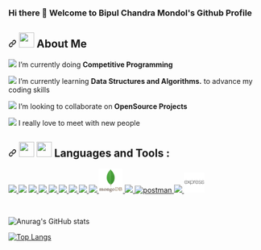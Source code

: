 ### Hi there 👋 Welcome to Bipul Chandra Mondol's Github Profile

<!--
**Bipul-Chandra-Mondol/Bipul-Chandra-Mondol** is a ✨ _special_ ✨ repository because its `README.md` (this file) appears on your GitHub profile.

Here are some ideas to get you started:

- 🔭 I’m currently working on ...
- 🌱 I’m currently learning ...
- 👯 I’m looking to collaborate on ...
- 🤔 I’m looking for help with ...
- 💬 Ask me about ...
- 📫 How to reach me: ...
- 😄 Pronouns: ...
- ⚡ Fun fact: ...
-->

<!-- Profile Eiding Start -->

<h2 dir="auto"><a id="user-content-----------------about-me" class="anchor" aria-hidden="true" href="#----------------about-me"><svg class="octicon octicon-link" viewBox="0 0 16 16" version="1.1" width="16" height="16" aria-hidden="true"><path fill-rule="evenodd" d="M7.775 3.275a.75.75 0 001.06 1.06l1.25-1.25a2 2 0 112.83 2.83l-2.5 2.5a2 2 0 01-2.83 0 .75.75 0 00-1.06 1.06 3.5 3.5 0 004.95 0l2.5-2.5a3.5 3.5 0 00-4.95-4.95l-1.25 1.25zm-4.69 9.64a2 2 0 010-2.83l2.5-2.5a2 2 0 012.83 0 .75.75 0 001.06-1.06 3.5 3.5 0 00-4.95 0l-2.5 2.5a3.5 3.5 0 004.95 4.95l1.25-1.25a.75.75 0 00-1.06-1.06l-1.25 1.25a2 2 0 01-2.83 0z"></path></svg></a>
        <span><a target="_blank" rel="noopener noreferrer nofollow" href="https://camo.githubusercontent.com/e29ceb02bd20427756b455cffe9c867705980c4778589f21650050d50c1ef60d/68747470733a2f2f696d672e69636f6e73382e636f6d2f627562626c65732f35302f3030303030302f61626f75742e706e67"><img width="30px" height="30px" src="https://camo.githubusercontent.com/e29ceb02bd20427756b455cffe9c867705980c4778589f21650050d50c1ef60d/68747470733a2f2f696d672e69636f6e73382e636f6d2f627562626c65732f35302f3030303030302f61626f75742e706e67" data-canonical-src="https://img.icons8.com/bubbles/50/000000/about.png" style="max-width: 100%;"></a></span>
        <b>About Me</b>
</h2>
<p dir="auto"> 
    </p><p dir="auto"> 
             <a target="_blank" rel="noopener noreferrer nofollow" href="https://camo.githubusercontent.com/5d4afd5aa1b17b2e54ac1b50089f6606a20d19302b44d12c16382500a8d3c56c/68747470733a2f2f696d672e69636f6e73382e636f6d2f636f6c6f722f32352f3030303030302f70726f6a6563742d6d616e6167656d656e742e706e67"><img src="https://camo.githubusercontent.com/5d4afd5aa1b17b2e54ac1b50089f6606a20d19302b44d12c16382500a8d3c56c/68747470733a2f2f696d672e69636f6e73382e636f6d2f636f6c6f722f32352f3030303030302f70726f6a6563742d6d616e6167656d656e742e706e67" data-canonical-src="https://img.icons8.com/color/25/000000/project-management.png" style="max-width: 100%;"></a>
            <span>I’m currently doing <b>Competitive Programming</b></span>
    </p>
    <p dir="auto">
             <a target="_blank" rel="noopener noreferrer nofollow" href="https://camo.githubusercontent.com/270cad3038c9ca3320c797d03939be7ae5dd353c3350a46de91b475a60415012/68747470733a2f2f696d672e69636f6e73382e636f6d2f636f6c6f722f32382f3030303030302f6c6561726e696e672e706e67"><img src="https://camo.githubusercontent.com/270cad3038c9ca3320c797d03939be7ae5dd353c3350a46de91b475a60415012/68747470733a2f2f696d672e69636f6e73382e636f6d2f636f6c6f722f32382f3030303030302f6c6561726e696e672e706e67" data-canonical-src="https://img.icons8.com/color/28/000000/learning.png" style="max-width: 100%;"></a>
        <span>I’m currently learning <b>Data Structures and Algorithms.</b> to advance my coding skills </span>
    </p>
    <p dir="auto">
             <a target="_blank" rel="noopener noreferrer nofollow" href="https://camo.githubusercontent.com/f8366b1f4a4fdb21c04af099998237074f7e9c525ce2d92c5a850a3fc44ca269/68747470733a2f2f696d672e69636f6e73382e636f6d2f6f66666963652f32382f3030303030302f7365617263682d636c69656e742e706e67"><img src="https://camo.githubusercontent.com/f8366b1f4a4fdb21c04af099998237074f7e9c525ce2d92c5a850a3fc44ca269/68747470733a2f2f696d672e69636f6e73382e636f6d2f6f66666963652f32382f3030303030302f7365617263682d636c69656e742e706e67" data-canonical-src="https://img.icons8.com/office/28/000000/search-client.png" style="max-width: 100%;"></a>
        <span>I’m looking to collaborate on <b>OpenSource Projects</b> </span>
    </p>
    <p dir="auto">
             <a target="_blank" rel="noopener noreferrer nofollow" href="https://camo.githubusercontent.com/ff86aec5ca45b31feecd2fa3900bfa9a8056521f749d1de20626e41be126ee8f/68747470733a2f2f696d672e69636f6e73382e636f6d2f656d6f6a692f32382f3030303030302f736d696c696e672d666163652d776974682d68616c6f2e706e67"><img src="https://camo.githubusercontent.com/ff86aec5ca45b31feecd2fa3900bfa9a8056521f749d1de20626e41be126ee8f/68747470733a2f2f696d672e69636f6e73382e636f6d2f656d6f6a692f32382f3030303030302f736d696c696e672d666163652d776974682d68616c6f2e706e67" data-canonical-src="https://img.icons8.com/emoji/28/000000/smiling-face-with-halo.png" style="max-width: 100%;"></a>
        <span>I really love to meet with new people</span>
    </p>
<p dir="auto"></p>
<h2 dir="auto"><a id="user-content------------------languages-and-tools-" class="anchor" aria-hidden="true" href="#-----------------languages-and-tools-"><svg class="octicon octicon-link" viewBox="0 0 16 16" version="1.1" width="16" height="16" aria-hidden="true"><path fill-rule="evenodd" d="M7.775 3.275a.75.75 0 001.06 1.06l1.25-1.25a2 2 0 112.83 2.83l-2.5 2.5a2 2 0 01-2.83 0 .75.75 0 00-1.06 1.06 3.5 3.5 0 004.95 0l2.5-2.5a3.5 3.5 0 00-4.95-4.95l-1.25 1.25zm-4.69 9.64a2 2 0 010-2.83l2.5-2.5a2 2 0 012.83 0 .75.75 0 001.06-1.06 3.5 3.5 0 00-4.95 0l-2.5 2.5a3.5 3.5 0 004.95 4.95l1.25-1.25a.75.75 0 00-1.06-1.06l-1.25 1.25a2 2 0 01-2.83 0z"></path></svg></a>
        <span><a target="_blank" rel="noopener noreferrer nofollow" href="https://camo.githubusercontent.com/bd23235defda07b87145665458533c8256613656b8aef3581258ed246cb8b033/68747470733a2f2f696d672e69636f6e73382e636f6d2f666c75656e63792f34382f3030303030302f70726f6772616d6d696e672e706e67"><img width="30px" height="30px" src="https://camo.githubusercontent.com/bd23235defda07b87145665458533c8256613656b8aef3581258ed246cb8b033/68747470733a2f2f696d672e69636f6e73382e636f6d2f666c75656e63792f34382f3030303030302f70726f6772616d6d696e672e706e67" data-canonical-src="https://img.icons8.com/fluency/48/000000/programming.png" style="max-width: 100%;"></a> <a target="_blank" rel="noopener noreferrer nofollow" href="https://camo.githubusercontent.com/2e85be5ed3a78ae5a2043de86a9aae4e5e7e1bfef3e491c4e3d372aaa5f829af/68747470733a2f2f696d672e69636f6e73382e636f6d2f6f66666963652f35302f3030303030302f61646d696e6973747261746976652d746f6f6c732e706e67"><img width="30px" height="30px" src="https://camo.githubusercontent.com/2e85be5ed3a78ae5a2043de86a9aae4e5e7e1bfef3e491c4e3d372aaa5f829af/68747470733a2f2f696d672e69636f6e73382e636f6d2f6f66666963652f35302f3030303030302f61646d696e6973747261746976652d746f6f6c732e706e67" data-canonical-src="https://img.icons8.com/office/50/000000/administrative-tools.png" style="max-width: 100%;"></a></span>
        <b>Languages and Tools :</b>
</h2>
<p align="left" dir="auto">
         <a href="https://www.python.org" rel="nofollow"> <img src="https://camo.githubusercontent.com/24303cd2424a9a9c092cb6f3108ae66c45d827c3bb8cac57c93c1831c058e43f/68747470733a2f2f696d672e69636f6e73382e636f6d2f636f6c6f722f34382f3030303030302f707974686f6e2e706e67" data-canonical-src="https://img.icons8.com/color/48/000000/python.png" style="max-width: 100%;"> </a>  
    <a target="_blank" rel="noopener noreferrer nofollow" href="https://camo.githubusercontent.com/078d575015caef2fa0605651bb5f9c036eece86b209339779671526c3639c25d/68747470733a2f2f696d672e69636f6e73382e636f6d2f636f6c6f722f34382f3030303030302f646a616e676f2e706e67"><img src="https://camo.githubusercontent.com/078d575015caef2fa0605651bb5f9c036eece86b209339779671526c3639c25d/68747470733a2f2f696d672e69636f6e73382e636f6d2f636f6c6f722f34382f3030303030302f646a616e676f2e706e67" data-canonical-src="https://img.icons8.com/color/48/000000/django.png" style="max-width: 100%;"></a>
    <a href="https://developer.mozilla.org/en-US/docs/Web/JavaScript" rel="nofollow"> <img src="https://camo.githubusercontent.com/da839b79b282a7658a172f07e13496fb18bcf9fa624d061def0e80f47a68ff1d/68747470733a2f2f696d672e69636f6e73382e636f6d2f636f6c6f722f34382f3030303030302f6a6176617363726970742e706e67" data-canonical-src="https://img.icons8.com/color/48/000000/javascript.png" style="max-width: 100%;"> </a> 
    <a href="https://reactjs.org/" rel="nofollow"> <img src="https://camo.githubusercontent.com/38b72f440cbf774558b9399b27bf659066e94b1eddc4510a9607ced1f028f6d0/68747470733a2f2f696d672e69636f6e73382e636f6d2f636f6c6f722f34382f3030303030302f72656163742d6e61746976652e706e67" data-canonical-src="https://img.icons8.com/color/48/000000/react-native.png" style="max-width: 100%;"> </a>
    <a href="https://www.w3.org/html/" rel="nofollow"> <img src="https://camo.githubusercontent.com/91624b4794cb98081ea55063865721be4b4399472c81e66b89b37fd07aad1d92/68747470733a2f2f696d672e69636f6e73382e636f6d2f636f6c6f722f34382f3030303030302f68746d6c2d352e706e67" data-canonical-src="https://img.icons8.com/color/48/000000/html-5.png" style="max-width: 100%;"> </a> 
    <a href="https://www.w3schools.com/css/" rel="nofollow"> <img src="https://camo.githubusercontent.com/dc75aee770dff630309493116eeebd6a39c7042e4e94780a5e6c8f107bebe76f/68747470733a2f2f696d672e69636f6e73382e636f6d2f636f6c6f722f34382f3030303030302f637373332e706e67" data-canonical-src="https://img.icons8.com/color/48/000000/css3.png" style="max-width: 100%;"> </a> 
    <a href="https://getbootstrap.com" rel="nofollow"> <img src="https://camo.githubusercontent.com/0174b03bab13c90e5673eaafbaa2cc273f8f0f8e70c39e660d0db9895f41f7ae/68747470733a2f2f696d672e69636f6e73382e636f6d2f636f6c6f722f34382f3030303030302f626f6f7473747261702e706e67" data-canonical-src="https://img.icons8.com/color/48/000000/bootstrap.png" style="max-width: 100%;"> </a>  
    <a href="https://nodejs.org" rel="nofollow"> <img src="https://camo.githubusercontent.com/03899ca15bc7682cad570e2638be85926777122dce4b90151d5efc897660d5cd/68747470733a2f2f696d672e69636f6e73382e636f6d2f636f6c6f722f34382f3030303030302f6e6f64656a732e706e67" data-canonical-src="https://img.icons8.com/color/48/000000/nodejs.png" style="max-width: 100%;"> </a> 
    <a href="https://www.mysql.com/" rel="nofollow"> <img src="https://camo.githubusercontent.com/149029be5d632d26129278083a0e1f965fe112b27bb184c0d851a943816a7ee5/68747470733a2f2f696d672e69636f6e73382e636f6d2f666c75656e742f35302f3030303030302f6d7973716c2d6c6f676f2e706e67" data-canonical-src="https://img.icons8.com/fluent/50/000000/mysql-logo.png" style="max-width: 100%;"> </a>
    <a href="https://www.mongodb.com/" rel="nofollow"> <img src="https://raw.githubusercontent.com/devicons/devicon/master/icons/mongodb/mongodb-original-wordmark.svg" alt="mongodb" width="48" height="48" style="max-width: 100%;"> </a> 
    <a href="https://firebase.google.com/" rel="nofollow"> <img src="https://camo.githubusercontent.com/04d74fa252ccfc767a20a5719365205c5251294b38c3d91d213491b24200e595/68747470733a2f2f696d672e69636f6e73382e636f6d2f636f6c6f722f34382f3030303030302f66697265626173652e706e67" data-canonical-src="https://img.icons8.com/color/48/000000/firebase.png" style="max-width: 100%;"> </a> 
    <a href="https://postman.com" rel="nofollow"> <img src="https://camo.githubusercontent.com/93b32389bf746009ca2370de7fe06c3b5146f4c99d99df65994f9ced0ba41685/68747470733a2f2f7777772e766563746f726c6f676f2e7a6f6e652f6c6f676f732f676574706f73746d616e2f676574706f73746d616e2d69636f6e2e737667" alt="postman" width="45" height="45" data-canonical-src="https://www.vectorlogo.zone/logos/getpostman/getpostman-icon.svg" style="max-width: 100%;"> </a>   
    <a href="https://git-scm.com/" rel="nofollow"> <img src="https://camo.githubusercontent.com/bc60041f5ea7b022c6419b73a15aaac12a2ede682867ec0d3e3c9ec374dce54b/68747470733a2f2f696d672e69636f6e73382e636f6d2f636f6c6f722f34382f3030303030302f6769742e706e67" data-canonical-src="https://img.icons8.com/color/48/000000/git.png" style="max-width: 100%;"> </a> 
    <a href="https://expressjs.com" rel="nofollow"> <img src="https://raw.githubusercontent.com/devicons/devicon/master/icons/express/express-original-wordmark.svg" alt="express" width="40" height="40" style="max-width: 100%;"> </a>
</p>
<br>



<!-- 
<p align="center" dir="auto">
    <a href="https://github.com/abdullahallnaim/github-readme-streak-stats">
        <img title="🔥 Get streak stats for your profile at git.io/streak-stats" alt="naim's streak" src="https://camo.githubusercontent.com/d98edd30552fcc686bb64afe2b548c1350386b247b9b76d522d00f2cc8797ac7/68747470733a2f2f6769746875622d726561646d652d73747265616b2d73746174732e6865726f6b756170702e636f6d2f3f757365723d616264756c6c6168616c6c6e61696d267468656d653d6f6e656461726b26686964655f626f726465723d74727565267374726f6b653d303030302662675f636f6c6f723d3036304130434430" data-canonical-src="https://github-readme-streak-stats.herokuapp.com/?user=abdullahallnaim&amp;theme=onedark&amp;hide_border=true&amp;stroke=0000&amp;bg_color=060A0CD0" style="max-width: 100%;">
    </a>
</p>
<h2 dir="auto"><a id="user-content-----------------my-github-statistic-" class="anchor" aria-hidden="true" href="#----------------my-github-statistic-"><svg class="octicon octicon-link" viewBox="0 0 16 16" version="1.1" width="16" height="16" aria-hidden="true"><path fill-rule="evenodd" d="M7.775 3.275a.75.75 0 001.06 1.06l1.25-1.25a2 2 0 112.83 2.83l-2.5 2.5a2 2 0 01-2.83 0 .75.75 0 00-1.06 1.06 3.5 3.5 0 004.95 0l2.5-2.5a3.5 3.5 0 00-4.95-4.95l-1.25 1.25zm-4.69 9.64a2 2 0 010-2.83l2.5-2.5a2 2 0 012.83 0 .75.75 0 001.06-1.06 3.5 3.5 0 00-4.95 0l-2.5 2.5a3.5 3.5 0 004.95 4.95l1.25-1.25a.75.75 0 00-1.06-1.06l-1.25 1.25a2 2 0 01-2.83 0z"></path></svg></a>
        <span><a target="_blank" rel="noopener noreferrer nofollow" href="https://camo.githubusercontent.com/157abbe801bcede1ef4867bcb2aa02cc29de729601761c2379f5e55b2297e245/68747470733a2f2f696d672e69636f6e73382e636f6d2f646f6f646c652f34382f3030303030302f737461746973746963732e706e67"><img width="30" height="30" src="https://camo.githubusercontent.com/157abbe801bcede1ef4867bcb2aa02cc29de729601761c2379f5e55b2297e245/68747470733a2f2f696d672e69636f6e73382e636f6d2f646f6f646c652f34382f3030303030302f737461746973746963732e706e67" data-canonical-src="https://img.icons8.com/doodle/48/000000/statistics.png" style="max-width: 100%;"></a></span>
        <b>My Github Statistic :</b>
</h2>
    <a href="https://github.com/abdullahallnaim/github-readme-stats"><img alt="Subham Raoniar's Github Stats" src="https://camo.githubusercontent.com/4e5734f524f16bb3f2657f1ba3d8873054bee708c005f579512b99e6e71058e1/68747470733a2f2f6769746875622d726561646d652d73746174732e76657263656c2e6170702f6170693f757365726e616d653d616264756c6c6168616c6c6e61696d2673686f775f69636f6e733d7472756526636f756e745f707269766174653d74727565267468656d653d6f6e656461726b26686964655f626f726465723d74727565266261636b67726f756e643d3036304130434430" data-canonical-src="https://github-readme-stats.vercel.app/api?username=abdullahallnaim&amp;show_icons=true&amp;count_private=true&amp;theme=onedark&amp;hide_border=true&amp;background=060A0CD0" style="max-width: 100%;"></a>
  <a href="https://github.com/abdullahallnaim/github-readme-stats"><img alt="Subham Raoniar's Top Languages" src="https://camo.githubusercontent.com/ff7abd95045eac15e4d9b1e3ab45ed3d572b2198606eb83cbe4237e8acc3b796/68747470733a2f2f6769746875622d726561646d652d73746174732e76657263656c2e6170702f6170692f746f702d6c616e67732f3f757365726e616d653d616264756c6c6168616c6c6e61696d266c616e67735f636f756e743d3826636f756e745f707269766174653d74727565266c61796f75743d636f6d70616374267468656d653d6f6e656461726b26686964655f626f726465723d74727565266261636b67726f756e643d3036304130434430" data-canonical-src="https://github-readme-stats.vercel.app/api/top-langs/?username=abdullahallnaim&amp;langs_count=8&amp;count_private=true&amp;layout=compact&amp;theme=onedark&amp;hide_border=true&amp;background=060A0CD0" style="max-width: 100%;"></a>
  <br>
  <b>Note:</b> Top languages is only a metric of the languages my public code consists of and doesn't reflect experience or skill level.
<br>
<br>
<span>
<a href="https://github.com/abdullahallnaim/github-readme-activity-graph"><img alt="Subham Raoniar's Activity Graph" src="https://camo.githubusercontent.com/a3ac49ce5bb1fce231c0f22b8ce30ebfba8b1ba5f176683af7db173e17eae080/68747470733a2f2f61637469766974792d67726170682e6865726f6b756170702e636f6d2f67726170683f757365726e616d653d616264756c6c6168616c6c6e61696d267468656d653d7265646963616c26636f6c6f723d354243444543266c696e653d35424344454326706f696e743d46464646464626686964655f626f726465723d747275652662675f636f6c6f723d3036304130434430" data-canonical-src="https://activity-graph.herokuapp.com/graph?username=abdullahallnaim&amp;theme=redical&amp;color=5BCDEC&amp;line=5BCDEC&amp;point=FFFFFF&amp;hide_border=true&amp;bg_color=060A0CD0" style="max-width: 100%;"></a>
</span>
<br>
<br>
<h2 dir="auto"><a id="user-content-----------------connect-with-me-" class="anchor" aria-hidden="true" href="#----------------connect-with-me-"><svg class="octicon octicon-link" viewBox="0 0 16 16" version="1.1" width="16" height="16" aria-hidden="true"><path fill-rule="evenodd" d="M7.775 3.275a.75.75 0 001.06 1.06l1.25-1.25a2 2 0 112.83 2.83l-2.5 2.5a2 2 0 01-2.83 0 .75.75 0 00-1.06 1.06 3.5 3.5 0 004.95 0l2.5-2.5a3.5 3.5 0 00-4.95-4.95l-1.25 1.25zm-4.69 9.64a2 2 0 010-2.83l2.5-2.5a2 2 0 012.83 0 .75.75 0 001.06-1.06 3.5 3.5 0 00-4.95 0l-2.5 2.5a3.5 3.5 0 004.95 4.95l1.25-1.25a.75.75 0 00-1.06-1.06l-1.25 1.25a2 2 0 01-2.83 0z"></path></svg></a>
        <span><a target="_blank" rel="noopener noreferrer nofollow" href="https://camo.githubusercontent.com/10889e3ced9cb6737560b585d981a91eab3b8e18b1ba96f3ee90fd29a50fb357/68747470733a2f2f696d672e69636f6e73382e636f6d2f636c6f7564732f3130302f3030303030302f636f6e746163742d636172642e706e67"><img width="30px" height="30px" src="https://camo.githubusercontent.com/10889e3ced9cb6737560b585d981a91eab3b8e18b1ba96f3ee90fd29a50fb357/68747470733a2f2f696d672e69636f6e73382e636f6d2f636c6f7564732f3130302f3030303030302f636f6e746163742d636172642e706e67" data-canonical-src="https://img.icons8.com/clouds/100/000000/contact-card.png" style="max-width: 100%;"></a></span>
        <b>Connect with me :</b>
</h2>
<p align="left" dir="auto">
    <a href="https://www.linkedin.com/in/md-abdullah-all-naim/" rel="nofollow"><img src="https://camo.githubusercontent.com/f4f0ef7493c38feb75ede98d04b23bf1d019e30f9239f5f7113a3a84cb0d791d/68747470733a2f2f696d672e69636f6e73382e636f6d2f666c75656e63792f34382f3030303030302f6c696e6b6564696e2e706e67" data-canonical-src="https://img.icons8.com/fluency/48/000000/linkedin.png" style="max-width: 100%;"></a>
    <a href="https://www.facebook.com/mdabdullah.allnaim0489" rel="nofollow"><img src="https://camo.githubusercontent.com/e1ce34534e8d068b5c6a64380427a2bc416bc62bc6661ea515a41d65e5a74c86/68747470733a2f2f696d672e69636f6e73382e636f6d2f666c75656e63792f34382f3030303030302f66616365626f6f6b2e706e67" data-canonical-src="https://img.icons8.com/fluency/48/000000/facebook.png" style="max-width: 100%;"></a>
    <a href="https://www.instagram.com/abdullah.allnaim/" rel="nofollow"><img src="https://camo.githubusercontent.com/15de05815ac1eacce5ad522291d8fc1e7bc86b2aeb4e90b063a023044efe2a91/68747470733a2f2f696d672e69636f6e73382e636f6d2f666c75656e742f34382f3030303030302f696e7374616772616d2d6e65772e706e67" data-canonical-src="https://img.icons8.com/fluent/48/000000/instagram-new.png" style="max-width: 100%;"></a>
</p> -->

<!--  Github status -->
<!-- [![Bipul's GitHub stats](https://github-readme-stats.vercel.app/api?username=Bipul-Chandra-Mondol)](https://github.com/anuraghazra/github-readme-stats)
 -->
![Anurag's GitHub stats](https://github-readme-stats.vercel.app/api?username=Bipul-Chandra-Mondol&show_icons=true&theme=radical)

<!-- Top Language uses -->

[![Top Langs](https://github-readme-stats.vercel.app/api/top-langs/?username=Bipul-Chandra-Mondol)](https://github.com/anuraghazra/github-readme-stats)

